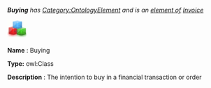 ___Buying__ 
 has
 [Category:OntologyElement](../../Category/OntologyElement "Category:OntologyElement") 
 and is an
 [element of](../../Property/ElementOf "Property:ElementOf") 
[Invoice](../../Submissions/Invoice "Submissions:Invoice")_




  





[![Class](../images/thumb/2/27/Class.gif/45px-Class.gif)](../../Image/Class.gif "Class")


__Name__ 
 : Buying
 



__Type:__ 
 owl:Class
 



__Description__ 
 : The intention to buy in a financial transaction or order
